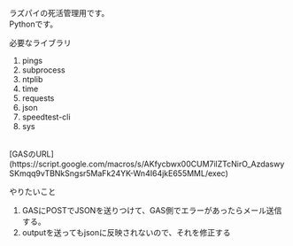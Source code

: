 ラズパイの死活管理用です。<br>
Pythonです。

必要なライブラリ
1. pings
2. subprocess
3. ntplib
4. time
5. requests
6. json
7. speedtest-cli
8. sys
<br>
[GASのURL](https://script.google.com/macros/s/AKfycbwx00CUM7ilZTcNirO_AzdaswySKmqq9vTBNkSngsr5MaFk24YK-Wn4I64jkE655MML/exec)

やりたいこと
1. GASにPOSTでJSONを送りつけて、GAS側でエラーがあったらメール送信する。
2. outputを送ってもjsonに反映されないので、それを修正する